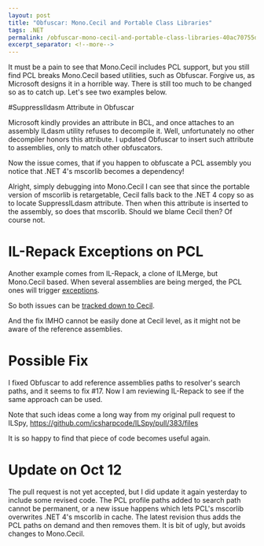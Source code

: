 ```yaml
---
layout: post
title: "Obfuscar: Mono.Cecil and Portable Class Libraries"
tags: .NET
permalink: /obfuscar-mono-cecil-and-portable-class-libraries-40ac70755d50
excerpt_separator: <!--more-->
---
```

It must be a pain to see that Mono.Cecil includes PCL support, but you still find PCL breaks Mono.Cecil based utilities, such as Obfuscar. Forgive us, as Microsoft designs it in a horrible way. There is still too much to be changed so as to catch up. Let's see two examples below.
<!--more-->

#SuppressIldasm Attribute in Obfuscar

Microsoft kindly provides an attribute in BCL, and once attaches to an assembly ILdasm utility refuses to decompile it. Well, unfortunately no other decompiler honors this attribute. I updated Obfuscar to insert such attribute to assemblies, only to match other obfuscators.

Now the issue comes, that if you happen to obfuscate a PCL assembly you notice that .NET 4's mscorlib becomes a dependency!

Alright, simply debugging into Mono.Cecil I can see that since the portable version of mscorlib is retargetable, Cecil falls back to the .NET 4 copy so as to locate SuppressILdasm attribute. Then when this attribute is inserted to the assembly, so does that mscorlib. Should we blame Cecil then? Of course not.

# IL-Repack Exceptions on PCL

Another example comes from IL-Repack, a clone of ILMerge, but Mono.Cecil based. When several assemblies are being merged, the PCL ones will trigger [exceptions](https://github.com/gluck/il-repack/issues/58).

So both issues can be [tracked down to Cecil](https://github.com/jbevain/cecil/issues/152).

And the fix IMHO cannot be easily done at Cecil level, as it might not be aware of the reference assemblies.

# Possible Fix

I fixed Obfuscar to add reference assemblies paths to resolver's search paths, and it seems to fix #17. Now I am reviewing IL-Repack to see if the same approach can be used.

Note that such ideas come a long way from my original pull request to ILSpy, https://github.com/icsharpcode/ILSpy/pull/383/files

It is so happy to find that piece of code becomes useful again.

# Update on Oct 12

The pull request is not yet accepted, but I did update it again yesterday to include some revised code. The PCL profile paths added to search path cannot be permanent, or a new issue happens which lets PCL's mscorlib overwrites .NET 4's mscorlib in cache. The latest revision thus adds the PCL paths on demand and then removes them. It is bit of ugly, but avoids changes to Mono.Cecil.
